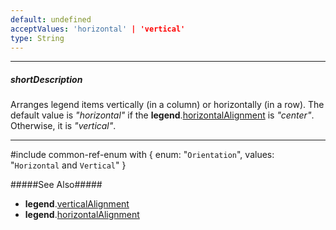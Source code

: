 ```yaml
---
default: undefined
acceptValues: 'horizontal' | 'vertical'
type: String
---
```

---
##### shortDescription
Arranges legend items vertically (in a column) or horizontally (in a row). The default value is *"horizontal"* if the **legend**.[horizontalAlignment](/api-reference/20%20Data%20Visualization%20Widgets/dxFunnel/1%20Configuration/legend/horizontalAlignment.md '{basewidgetpath}/Configuration/legend#horizontalAlignment') is *"center"*. Otherwise, it is *"vertical"*.

---
#include common-ref-enum with {
    enum: "`Orientation`",
    values: "`Horizontal` and `Vertical`"
}

#####See Also#####
- **legend**.[verticalAlignment](/api-reference/20%20Data%20Visualization%20Widgets/dxFunnel/1%20Configuration/legend/verticalAlignment.md '{basewidgetpath}/Configuration/legend#verticalAlignment')
- **legend**.[horizontalAlignment](/api-reference/20%20Data%20Visualization%20Widgets/dxFunnel/1%20Configuration/legend/horizontalAlignment.md '{basewidgetpath}/Configuration/legend#horizontalAlignment')